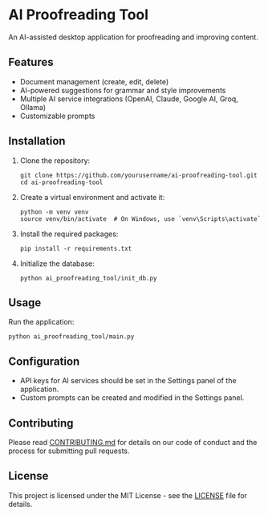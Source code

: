 # AI Proofreading Tool

An AI-assisted desktop application for proofreading and improving content.

## Features

- Document management (create, edit, delete)
- AI-powered suggestions for grammar and style improvements
- Multiple AI service integrations (OpenAI, Claude, Google AI, Groq, Ollama)
- Customizable prompts

## Installation

1. Clone the repository:
   ```
   git clone https://github.com/yourusername/ai-proofreading-tool.git
   cd ai-proofreading-tool
   ```

2. Create a virtual environment and activate it:
   ```
   python -m venv venv
   source venv/bin/activate  # On Windows, use `venv\Scripts\activate`
   ```

3. Install the required packages:
   ```
   pip install -r requirements.txt
   ```

4. Initialize the database:
   ```
   python ai_proofreading_tool/init_db.py
   ```

## Usage

Run the application:
```
python ai_proofreading_tool/main.py
```

## Configuration

- API keys for AI services should be set in the Settings panel of the application.
- Custom prompts can be created and modified in the Settings panel.

## Contributing

Please read [CONTRIBUTING.md](CONTRIBUTING.md) for details on our code of conduct and the process for submitting pull requests.

## License

This project is licensed under the MIT License - see the [LICENSE](LICENSE) file for details.